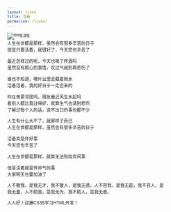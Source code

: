 ```yaml
---
layout: lives
title: 活着
permalink: /lives/
---
```

![timg.jpg](https://i.loli.net/2020/09/20/AfIicD2oCHL5ukn.jpg)</br>
人生在世都是那样，虽然会有很多辛苦的日子</br>
但是只要活着，就很好了，今天您也辛苦了</br>
</br>
最近怎样过的呢，今天也喝了杯酒吗</br>
虽然没有顺心的事情，叹过气就别再悲伤了</br>
</br>
谁也不知道，哪片云里会藏着雨水</br>
活着活着，我的好日子一定会来的</br>
</br>
你在羡慕邻居吗，朋友最近风生水起吗</br>
看别人都比我过得好，就算生气也请别悲伤</br>
了解过每个人的话，说不出口的事也都不少</br>

人生有什么大不了，就那样子而已</br>
人生在世都是那样，虽然会有很多辛苦的日子</br>
</br>
活着真是件好事</br>
今天您也辛苦了</br>
</br>
人生在世都是那样，就算无法知晓世间事</br>
</br>
但是活着就是件帅气的事</br>
大家明天也要加油了</br>

人不敬我，是我无才，我不敬人，是我无德，人不容我，是我无能，我不容人，是我无量，人不助我，是我无为，我不助人，是我无善。</br>



<!doctype html>
<html>
<head>
<meta charset="utf-8">
<title>电话网站最基础底细HTML模板</title>
<meta name="keywords" content="" />
<meta name="description" content="" />
<meta name="viewport" content="width=device-width, initial-scale=1.0, maximum-scale=1.0, user-scalable=0" />
<meta name="format-detection" content="telephone=no" />
<meta name="apple-mobile-web-app-capable" content="yes" />
<meta name="apple-mobile-web-app-status-bar-style" content="black">
<meta name="author" content="CSS5, css5.com.cn" />
<style>
body{font-size:62.5%;font-family:"Microsoft YaHei",Arial; overflow-x:hidden; overflow-y:auto;}
.viewport{ max-width:640px; min-width:300px; margin:0 auto;}
</style>
</head>

<body>
<div>
人人好！迎接CSS5学习HTML开发！
</div>
</body>
</html>
